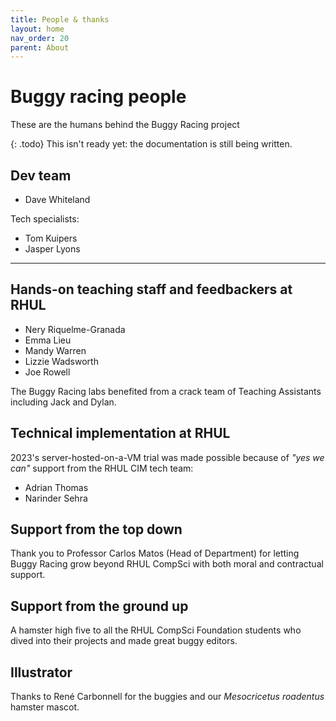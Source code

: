 ```yaml
---
title: People & thanks
layout: home
nav_order: 20
parent: About
---
```



# Buggy racing people

These are the humans behind the Buggy Racing project


{: .todo}
This isn't ready yet: the documentation is still being written.

## Dev team

* Dave Whiteland

Tech specialists:

* Tom Kuipers
* Jasper Lyons


---

## Hands-on teaching staff and feedbackers at RHUL

* Nery Riquelme-Granada
* Emma Lieu
* Mandy Warren
* Lizzie Wadsworth
* Joe Rowell

The Buggy Racing labs benefited from a crack team of Teaching Assistants
including Jack and Dylan.

## Technical implementation at RHUL
2023's server-hosted-on-a-VM trial was made possible because of 
_"yes we can"_ support from the RHUL CIM tech team:

* Adrian Thomas
* Narinder Sehra


## Support from the top down

Thank you to Professor Carlos Matos (Head of Department) for letting Buggy
Racing grow beyond RHUL CompSci with both moral and contractual support.

## Support from the ground up

A hamster high five to all the RHUL CompSci Foundation students who dived into
their projects and made great buggy editors.

## Illustrator

Thanks to René Carbonnell for the buggies and our _Mesocricetus roadentus_ 
hamster mascot.
